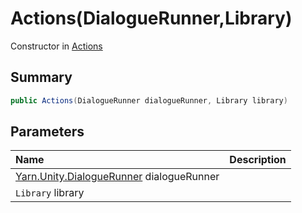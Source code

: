 # Actions(DialogueRunner,Library)

Constructor in [Actions](/api/csharp/yarn.unity.actions.md)

## Summary



```csharp
public Actions(DialogueRunner dialogueRunner, Library library)
```

## Parameters

|Name|Description|
|:---|:---|
|[Yarn.Unity.DialogueRunner](/api/csharp/yarn.unity.dialoguerunner.md) dialogueRunner||
|`Library` library||

